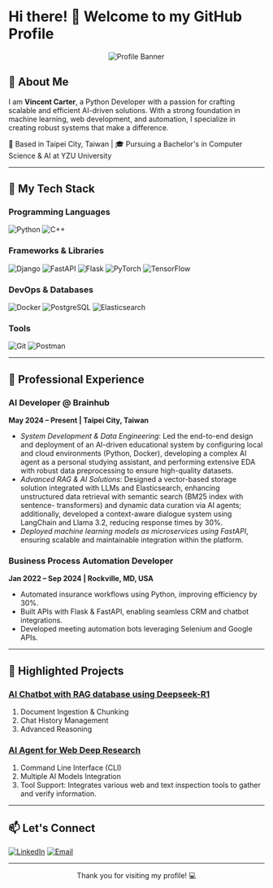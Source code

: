 # Hi there! 👋 Welcome to my GitHub Profile

<p align="center"><img src="./images/computer.gif" alt="Profile Banner"/></p>

## 🚀 About Me

I am **Vincent Carter**, a Python Developer with a passion for crafting scalable and efficient AI-driven solutions. With a strong foundation in machine learning, web development, and automation, I specialize in creating robust systems that make a difference.

📍 Based in Taipei City, Taiwan | 🎓 Pursuing a Bachelor's in Computer Science & AI at YZU University

---

## 🔧 My Tech Stack

### Programming Languages
![Python](https://img.shields.io/badge/Python-3776AB?style=for-the-badge&logo=python&logoColor=white)
![C++](https://img.shields.io/badge/C%2B%2B-00599C?style=for-the-badge&logo=c%2B%2B&logoColor=white)

### Frameworks & Libraries
![Django](https://img.shields.io/badge/Django-092E20?style=for-the-badge&logo=django&logoColor=white)
![FastAPI](https://img.shields.io/badge/FastAPI-009688?style=for-the-badge&logo=fastapi&logoColor=white)
![Flask](https://img.shields.io/badge/Flask-000000?style=for-the-badge&logo=flask&logoColor=white)
![PyTorch](https://img.shields.io/badge/PyTorch-EE4C2C?style=for-the-badge&logo=pytorch&logoColor=white)
![TensorFlow](https://img.shields.io/badge/TensorFlow-FF6F00?style=for-the-badge&logo=tensorflow&logoColor=white)

### DevOps & Databases
![Docker](https://img.shields.io/badge/Docker-2496ED?style=for-the-badge&logo=docker&logoColor=white)
![PostgreSQL](https://img.shields.io/badge/PostgreSQL-336791?style=for-the-badge&logo=postgresql&logoColor=white)
![Elasticsearch](https://img.shields.io/badge/Elasticsearch-005571?style=for-the-badge&logo=elasticsearch&logoColor=white)

### Tools
![Git](https://img.shields.io/badge/Git-F05032?style=for-the-badge&logo=git&logoColor=white)
![Postman](https://img.shields.io/badge/Postman-FF6C37?style=for-the-badge&logo=postman&logoColor=white)

---

## 💼 Professional Experience

### AI Developer @ Brainhub
**May 2024 – Present | Taipei City, Taiwan**
- *System Development & Data Engineering*: Led the end-to-end design and deployment of an AI-driven
educational system by configuring local and cloud environments (Python, Docker), developing a complex AI
agent as a personal studying assistant, and performing extensive EDA with robust data preprocessing to ensure
high-quality datasets.
- *Advanced RAG & AI Solutions*: Designed a vector-based storage solution integrated with LLMs and
Elasticsearch, enhancing unstructured data retrieval with semantic search (BM25 index with sentence-
transformers) and dynamic data curation via AI agents; additionally, developed a context-aware dialogue system
using LangChain and Llama 3.2, reducing response times by 30%.
- *Deployed machine learning models as microservices using FastAPI*, ensuring scalable and maintainable
integration within the platform.

### Business Process Automation Developer
**Jan 2022 – Sep 2024 | Rockville, MD, USA**
- Automated insurance workflows using Python, improving efficiency by 30%.
- Built APIs with Flask & FastAPI, enabling seamless CRM and chatbot integrations.
- Developed meeting automation bots leveraging Selenium and Google APIs.

---

## 🌟 Highlighted Projects

### [AI Chatbot with RAG database using Deepseek-R1](https://github.com/purleaf/Deepseek-R1-RAG)
1. Document Ingestion & Chunking
2. Chat History Management
3. Advanced Reasoning

### [AI Agent for Web Deep Research](https://github.com/purleaf/Open-Deep-Research--Smolagents)
1. Command Line Interface (CLI)
2. Multiple AI Models Integration
3. Tool Support: Integrates various web and text inspection tools to gather and verify information.

---

## 📫 Let's Connect

[![LinkedIn](https://img.shields.io/badge/LinkedIn-0A66C2?style=for-the-badge&logo=linkedin&logoColor=white)](https://linkedin.com/in/purleaf)
[![Email](https://img.shields.io/badge/Email-EA4335?style=for-the-badge&logo=gmail&logoColor=white)](mailto:vincent.carter@myyahoo.com)

---

<p align="center">Thank you for visiting my profile! 💻</p>
